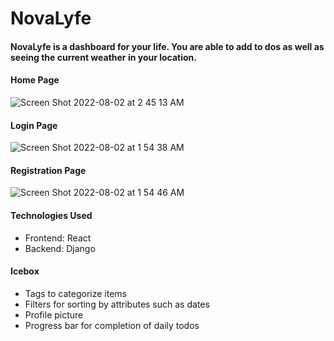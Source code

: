 # NovaLyfe

<h4>NovaLyfe is a dashboard for your life. You are able to add to dos as well as seeing the current weather in your location.</h4>


<h4>Home Page</h4>

![Screen Shot 2022-08-02 at 2 45 13 AM](https://user-images.githubusercontent.com/96600690/182309553-c79b641e-717c-418c-b057-41c0149498c6.png)

<h4>Login Page</h4>

![Screen Shot 2022-08-02 at 1 54 38 AM](https://user-images.githubusercontent.com/96600690/182302054-22be5dab-a793-46d3-acc5-2c7d98b27c36.png)

<h4>Registration Page</h4>

![Screen Shot 2022-08-02 at 1 54 46 AM](https://user-images.githubusercontent.com/96600690/182302052-150ce8db-b9c2-47ac-88b4-8b116d03514e.png)

<h4>Technologies Used</h4>
<ul>
<li>Frontend: React</li>
<li>Backend: Django</li>
</ul>

<h4>Icebox</h4>
<ul>
<li>Tags to categorize items</li>
<li>Filters for sorting by attributes such as dates</li>
<li>Profile picture</li>
<li>Progress bar for completion of daily todos</li>
</ul>



